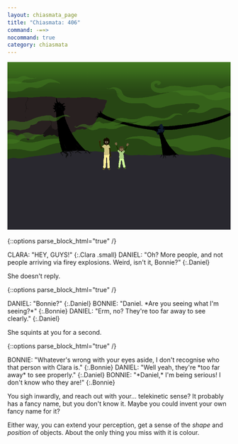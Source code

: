 ```yaml
---
layout: chiasmata_page
title: "Chiasmata: 406"
command: -=≃>
nocommand: true
category: chiasmata
---
```


![406](/chiasmata/images/narrative/404.png)

{::options parse_block_html="true" /}
<div class="dialogue">
CLARA: "HEY, GUYS!" 
{:.Clara .small}
DANIEL: "Oh? More people, and not people arriving via firey explosions. Weird, isn't it, Bonnie?" 
{:.Daniel}
</div>

She doesn't reply.

{::options parse_block_html="true" /}
<div class="dialogue">
DANIEL: "Bonnie?" 
{:.Daniel}
BONNIE: "Daniel. *Are you seeing what I'm seeing?*" 
{:.Bonnie}
DANIEL: "Erm, no? They're too far away to see clearly." 
{:.Daniel}
</div>

She squints at you for a second.

{::options parse_block_html="true" /}
<div class="dialogue">
BONNIE: "Whatever's wrong with your eyes aside, I don't recognise who that person with Clara is." 
{:.Bonnie}
DANIEL: "Well yeah, they're *too far away* to see properly." 
{:.Daniel}
BONNIE: "*Daniel,* I'm being serious! I don't know who they are!" 
{:.Bonnie}
</div>

You sigh inwardly, and reach out with your... telekinetic sense? It probably has a fancy name, but you don't know it. Maybe you could invent your own fancy name for it?

Either way, you can extend your perception, get a sense of the *shape* and *position* of objects. About the only thing you miss with it is colour.